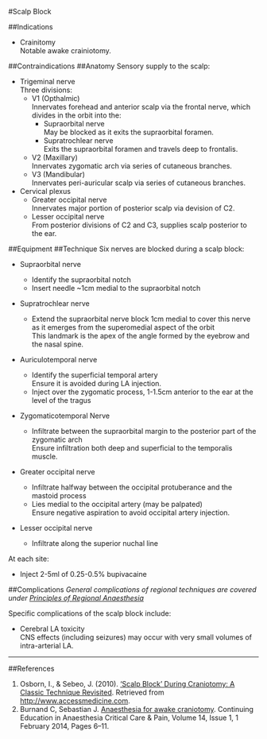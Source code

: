 #Scalp Block

##Indications
* Crainitomy  
Notable awake crainiotomy.


##Contraindications
##Anatomy
Sensory supply to the scalp:
* Trigeminal nerve  
Three divisions:
	* V1 (Opthalmic)  
	Innervates forehead and anterior scalp via the frontal nerve, which divides in the orbit into the:
		* Supraorbital nerve  
		May be blocked as it exits the supraorbital foramen.
		* Supratrochlear nerve  
		Exits the supraorbital foramen and travels deep to frontalis.
	* V2 (Maxillary)  
	Innervates zygomatic arch via series of cutaneous branches.
	* V3 (Mandibular)  
	Innervates peri-auricular scalp via series of cutaneous branches.
* Cervical plexus  
	* Greater occipital nerve  
	Innervates major portion of posterior scalp via devision of C2.
	* Lesser occipital nerve  
	From posterior divisions of C2 and C3, supplies scalp posterior to the ear.

##Equipment
##Technique
Six nerves are blocked during a scalp block:
* Supraorbital nerve  
	* Identify the supraorbital notch
	* Insert needle ~1cm medial to the supraorbital notch
* Supratrochlear nerve
	* Extend the supraorbital nerve block 1cm medial to cover this nerve as it emerges from the superomedial aspect of the orbit  
	This landmark is the apex of the angle formed by the eyebrow and the nasal spine.
* Auriculotemporal nerve
	* Identify the superficial temporal artery  
	Ensure it is avoided during LA injection.
	* Inject over the zygomatic process, 1-1.5cm anterior to the ear at the level of the tragus
* Zygomaticotemporal Nerve
	* Infiltrate between the supraorbital margin to the posterior part of the zygomatic arch  
	Ensure infiltration both deep and superficial to the temporalis muscle.


* Greater occipital nerve
	* Infiltrate halfway between the occipital protuberance and the mastoid process  
	* Lies medial to the occipital artery (may be palpated)  
	Ensure negative aspiration to avoid occipital artery injection.
* Lesser occipital nerve
	* Infiltrate along the superior nuchal line


At each site:
* Inject 2-5ml of 0.25-0.5% bupivacaine

##Complications
*General complications of regional techniques are covered under [Principles of Regional Anaesthesia](/anaesthesia/regional/principles.md)*

Specific complications of the scalp block include:
* Cerebral LA toxicity  
CNS effects (including seizures) may occur with very small volumes of intra-arterial LA.


---
##References
1. Osborn, I., & Sebeo, J. (2010). [‘Scalp Block’ During Craniotomy: A Classic Technique Revisited](http://anestesinorr.se/onewebmedia/Op%202/scalp%20block%20revisted(169402).pdf). Retrieved from http://www.accessmedicine.com.
2. Burnand C, Sebastian J. [Anaesthesia for awake craniotomy](https://academic.oup.com/bjaed/article/14/1/6/336124). Continuing Education in Anaesthesia Critical Care & Pain, Volume 14, Issue 1, 1 February 2014, Pages 6–11.